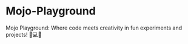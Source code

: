 # Mojo-Playground
Mojo Playground: Where code meets creativity in fun experiments and projects! 🚀💻✨
